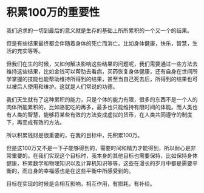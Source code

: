 # 积累100万的重要性

我们追求的一切到最后的意义就是生存的基础上所所累积的一个又一个的结果。

但是有些结果最终都会伴随着身体的死亡而消亡。比如身体健康，快乐，智慧，生活的充实等等。

但我们在生的时候，又如何解决影响这些结果的问题呢，我们需要通过一些方法去维持这些结果，比如金钱可以帮助去看病，买药恢复身体健康，还有自身在世间所学掌握的技能也能帮助维持所得到的结果，甚至当自己死去后，所得到的结果也可以被后人使用和维护。这就是人们常说的功德。

我们天生就有了这种累积的能力，只是个体的能力有限，很多的东西不是一个人的肉体所能累积的，比如骆驼吃的再多，最多也只能维持有限时间的体能。而人类也有人类的智慧，能够将某些有效的方法变成虚拟的货币，在人类共同遵守的制度下，再变成有效的方法。

所以积累钱财是很重要的，在我的目标中，先积累100万。

但是这100万又不是一下子能够得到的，需要时间和精力才能得到，所以耐心是非常重要的。在我们实现这个目标时，我本身的其他目标也需要保持，比如保持身体健康，积累数学和物理知识以及计算机知识等等，这些在漫长的岁月中都是需要平衡的，而自身的幸福感也是在这些平衡中所感受到的。

目标在实现的时候是会相互影响，相互作用，有损耗，有补给。

